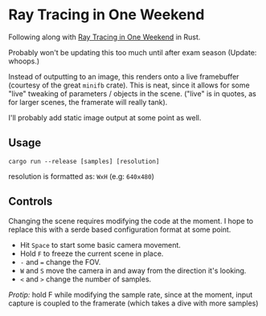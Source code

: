 # Ray Tracing in One Weekend

Following along with [Ray Tracing in One Weekend](https://github.com/RayTracing/raytracinginoneweekend) in Rust.

Probably won't be updating this too much until after exam season (Update: whoops.)

Instead of outputting to an image, this renders onto a live framebuffer
(courtesy of the great `minifb` crate). This is neat, since it allows for some
"live" tweaking of parameters / objects in the scene. ("live" is in quotes, as
for larger scenes, the framerate will really tank).

I'll probably add static image output at some point as well.

## Usage

```
cargo run --release [samples] [resolution]
```

resolution is formatted as: `WxH` (e.g: `640x480`)

## Controls

Changing the scene requires modifying the code at the moment. I hope to replace
this with a serde based configuration format at some point.

- Hit `Space` to start some basic camera movement.
- Hold `F` to freeze the current scene in place.
- `-` and `=` change the FOV.
- `W` and `S` move the camera in and away from the direction it's looking.
- `<` and `>` change the number of samples.

_Protip:_ hold F while modifying the sample rate, since at the moment, input
capture is coupled to the framerate (which takes a dive with more samples)
